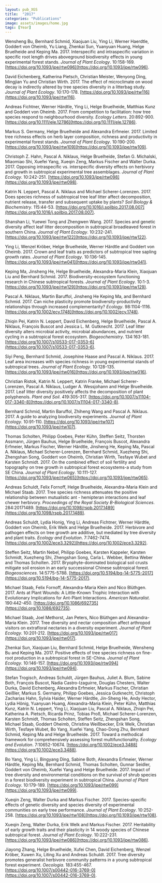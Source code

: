 ```yaml
---
layout: pub_XGS
title:  "2017"
categories: "Publications"
image: assets/images/home.jpg
tags: [Year]
---
```

Wensheng Bu, Bernhard Schmid, Xiaojuan Liu, Ying Li, Werner Haerdtle, Goddert von Oheimb, Yu Liang, Zhenkai Sun, Yuanyuan Huang, Helge Bruelheide and Keping Ma. 2017. Interspecific and intraspecific variation in specific root length drives aboveground biodiversity effects in young experimental forest stands. *Journal of Plant Ecology*. 10:158-169. [https://doi.org/10.1093/jpe/rtw096](https://doi.org/10.1093/jpe/rtw096).


David Eichenberg, Katherina Pietsch, Christian Meister, Wenyong Ding, Mingjian Yu and Christian Wirth. 2017. The effect of microclimate on wood decay is indirectly altered by tree species diversity in a litterbag study. *Journal of Plant Ecology*. 10:170-178. [https://doi.org/10.1093/jpe/rtw116](https://doi.org/10.1093/jpe/rtw116).


Andreas Fichtner, Werner Härdtle, Ying Li, Helge Bruelheide, Matthias Kunz and Goddert von Oheimb. 2017. From competition to facilitation: how tree species respond to neighbourhood diversity. *Ecology Letters*. 20:892-900. [https://doi.org/10.1111/ele.12786](https://doi.org/10.1111/ele.12786).


Markus S. Germany, Helge Bruelheide and Alexandra Erfmeier. 2017. Limited tree richness effects on herb layer composition, richness and productivity in experimental forest stands. *Journal of Plant Ecology*. 10:190-200. [https://doi.org/10.1093/jpe/rtw109](https://doi.org/10.1093/jpe/rtw109).


Christoph Z. Hahn, Pascal A. Niklaus, Helge Bruelheide, Stefan G. Michalski, Miaomiao Shi, Xuefei Yang, Xueqin Zeng, Markus Fischer and Walter Durka. 2017. Opposing intraspecific vs. interspecific diversity effects on herbivory and growth in subtropical experimental tree assemblages. *Journal of Plant Ecology*. 10:242-251. [https://doi.org/10.1093/jpe/rtw098](https://doi.org/10.1093/jpe/rtw098).


Katrin N. Leppert, Pascal A. Niklaus and Michael Scherer-Lorenzen. 2017. Does species richness of subtropical tree leaf litter affect decomposition, nutrient release, transfer and subsequent uptake by plants? *Soil Biology & Biochemistry*. 115:44-53. [https://doi.org/10.1016/j.soilbio.2017.08.007](https://doi.org/10.1016/j.soilbio.2017.08.007).


Shanshan Li, Yuewei Tong and Zhengwen Wang. 2017. Species and genetic diversity affect leaf litter decomposition in subtropical broadleaved forest in southern China. *Journal of Plant Ecology*. 10:232-241. [https://doi.org/10.1093/jpe/rtw122](https://doi.org/10.1093/jpe/rtw122).


Ying Li, Wenzel Kröber, Helge Bruelheide, Werner Härdtle and Goddert von Oheimb. 2017. Crown and leaf traits as predictors of subtropical tree sapling growth rates. *Journal of Plant Ecology*. 10:136-145. [https://doi.org/10.1093/jpe/rtw041](https://doi.org/10.1093/jpe/rtw041).


Keping Ma, Jinsheng He, Helge Bruelheide, Alexandra-Maria Klein, Xiaojuan Liu and Bernhard Schmid. 2017. Biodiversity-ecosystem functioning research in Chinese subtropical forests. *Journal of Plant Ecology*. 10:1-3. [https://doi.org/10.1093/jpe/rtw129](https://doi.org/10.1093/jpe/rtw129).


Pascal A. Niklaus, Martin Baruffol, Jinsheng He Keping Ma, and Bernhard Schmid. 2017. Can niche plasticity promote biodiversity-productivity relationships through increased complementarity? *Ecology*. 98:1104-1116. [https://doi.org/10.1002/ecy.1748](https://doi.org/10.1002/ecy.1748).


Zhiqin Pei, Katrin N. Leppert, David Eichenberg, Helge Bruelheide, Pascal A. Niklaus, François Buscot and Jessica L. M. Gutknecht. 2017. Leaf litter diversity alters microbial activity, microbial abundances, and nutrient cycling in a subtropical forest ecosystem. *Biogeochemistry*. 134:163-181. [https://doi.org/10.1007/s10533-017-0353-6](https://doi.org/10.1007/s10533-017-0353-6).


Siyi Peng, Bernhard Schmid, Josephine Haase and Pascal A. Niklaus. 2017. Leaf area increases with species richness in young experimental stands of subtropical trees. *Journal of Plant Ecology*. 10:128-135. [https://doi.org/10.1093/jpe/rtw016](https://doi.org/10.1093/jpe/rtw016).


Christian Ristok, Katrin N. Leppert, Katrin Franke, Michael Scherer-Lorenzen, Pascal A. Niklaus, Ludger A. Wessjohann and Helge Bruelheide. 2017. Leaf litter diversity positively affects the decomposition of plant polyphenols. *Plant and Soil*. 419:305-317. [https://doi.org/10.1007/s11104-017-3340-8](https://doi.org/10.1007/s11104-017-3340-8).


Bernhard Schmid, Martin Baruffol, Zhiheng Wang and Pascal A. Niklaus. 2017. A guide to analyzing biodiversity experiments. *Journal of Plant Ecology*. 10:91-110. [https://doi.org/10.1093/jpe/rtw107](https://doi.org/10.1093/jpe/rtw107).


Thomas Scholten, Philipp Goebes, Peter Kühn, Steffen Seitz, Thorsten Assmann, Jürgen Bauhus, Helge Bruelheide, François Buscot, Alexandra Erfmeier, Markus Fischer, Werner Härdtle, Jinsheng He, Keping Ma, Pascal A. Niklaus, Michael Scherer-Lorenzen, Bernhard Schmid, Xuezheng Shi, Zhengshan Song, Goddert von Oheimb, Christian Wirth, Tesfaye Wubet and Karsten Schmidt. 2017. On the combined effect of soil fertility and topography on tree growth in subtropical forest ecosystems-a study from SE China. *Journal of Plant Ecology*. 10:111-127. [https://doi.org/10.1093/jpe/rtw065](https://doi.org/10.1093/jpe/rtw065).


Andreas Schuldt, Felix Fornoff, Helge Bruelheide, Alexandra-Maria Klein and Michael Staab. 2017. Tree species richness attenuates the positive relationship between mutualistic ant - hemipteran interactions and leaf chewer herbivory. *Proceedings of the Royal Society B-Biological Sciences*. 284:20171489. [https://doi.org/10.1098/rspb.2017.1489](https://doi.org/10.1098/rspb.2017.1489).


Andreas Schuldt, Lydia Honig, Ying Li, Andreas Fichtner, Werner Härdtle, Goddert von Oheimb, Erik Welk and Helge Bruelheide. 2017. Herbivore and pathogen effects on tree growth are additive, but mediated by tree diversity and plant traits. *Ecology and Evolution*. 7:7462-7474. [https://doi.org/10.1002/ece3.3292](https://doi.org/10.1002/ece3.3292).


Steffen Seitz, Martin Nebel, Philipp Goebes, Karsten Kappeler, Karsten Schmidt, Xuezheng Shi, Zhengshan Song, Carla L. Webber, Bettina Weber and Thomas Scholten. 2017. Bryophyte-dominated biological soil crusts mitigate soil erosion in an early successional Chinese subtropical forest. *Biogeosciences*. 14:5775-5788. [https://doi.org/10.5194/bg-14-5775-2017](https://doi.org/10.5194/bg-14-5775-2017).


Michael Staab, Felix Fornoff, Alexandra-Maria Klein and Nico Blüthgen. 2017. Ants at Plant Wounds: A Little-Known Trophic Interaction with Evolutionary Implications for Ant-Plant Interactions. *American Naturalist*. 190:442-450. [https://doi.org/10.1086/692735](https://doi.org/10.1086/692735).


Michael Staab, Joel Methorst, Jan Peters, Nico Blüthgen and Alexandra-Maria Klein. 2017. Tree diversity and nectar composition affect arthropod visitors on extrafloral nectaries in a diversity experiment. *Journal of Plant Ecology*. 10:201-212. [https://doi.org/10.1093/jpe/rtw017](https://doi.org/10.1093/jpe/rtw017).


Zhenkai Sun, Xiaojuan Liu, Bernhard Schmid, Helge Bruelheide, Wensheng Bu and Keping Ma. 2017. Positive effects of tree species richness on fine-root production in a subtropical forest in SE-China. *Journal of Plant Ecology*. 10:146-157. [https://doi.org/10.1093/jpe/rtw094](https://doi.org/10.1093/jpe/rtw094).


Stefan Trogisch, Andreas Schuldt, Jürgen Bauhus, Juliet A. Blum, Sabine Both, François Buscot, Nadia Castro-Izaguirre, Douglas Chesters, Walter Durka, David Eichenberg, Alexandra Erfmeier, Markus Fischer, Christian Geißler, Markus S. Germany, Philipp Goebes, Jessica Gutknecht, Christoph Zacharias Hahn, Sylvia Haider, Werner Härdtle, Jin-Sheng He, Andy Hector, Lydia Hönig, Yuanyuan Huang, Alexandra-Maria Klein, Peter Kühn, Matthias Kunz, Katrin N. Leppert, Ying Li, Xiaojuan Liu, Pascal A. Niklaus, Zhiqin Pei, Katherina A. Pietsch, Ricarda Prinz, Tobias Proß, Michael Scherer-Lorenzen, Karsten Schmidt, Thomas Scholten, Steffen Seitz, Zhengshan Song, Michael Staab, Goddert Oheimb, Christina Weißbecker, Erik Welk, Christian Wirth, Tesfaye Wubet, Bo Yang, Xuefei Yang, Chao-Dong Zhu, Bernhard Schmid, Keping Ma and Helge Bruelheide. 2017. Toward a methodical framework for comprehensively assessing forest multifunctionality. *Ecology and Evolution*. 7:10652-10674. [https://doi.org/10.1002/ece3.3488](https://doi.org/10.1002/ece3.3488).


Bo Yang, Ying Li, Bingyang Ding, Sabine Both, Alexandra Erfmeier, Werner Härdtle, Keping Ma, Bernhard Schmid, Thomas Scholten, Gunnar Seidler, Goddert von Oheimb, Xuefei Yang and Helge Bruelheide. 2017. Impact of tree diversity and environmental conditions on the survival of shrub species in a forest biodiversity experiment in subtropical China. *Journal of Plant Ecology*. 10:179-189. [https://doi.org/10.1093/jpe/rtw099](https://doi.org/10.1093/jpe/rtw099).


Xueqin Zeng, Walter Durka and Markus Fischer. 2017. Species-specific effects of genetic diversity and species diversity of experimental communities on early tree performance. *Journal of Plant Ecology*. 10:252-258. [https://doi.org/10.1093/jpe/rtw108](https://doi.org/10.1093/jpe/rtw108).


Xueqin Zeng, Walter Durka, Erik Welk and Markus Fischer. 2017. Heritability of early growth traits and their plasticity in 14 woody species of Chinese subtropical forest. *Journal of Plant Ecology*. 10:222-231. [https://doi.org/10.1093/jpe/rtw086](https://doi.org/10.1093/jpe/rtw086).


Jiayong Zhang, Helge Bruelheide, Xufei Chen, David Eichenberg, Wenzel Kröber, Xuwen Xu, Liting Xu and Andreas Schuldt. 2017. Tree diversity promotes generalist herbivore community patterns in a young subtropical forest experiment. *Oecologia*. 183:455-467. [https://doi.org/10.1007/s00442-016-3769-0](https://doi.org/10.1007/s00442-016-3769-0).
